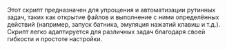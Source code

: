 Этот скрипт предназначен для упрощения и автоматизации рутинных задач, таких как открытие файлов и выполнение с ними определённых действий (например, запуск батника, эмуляция нажатий клавиш и т.д.). Скрипт легко адаптируется для различных задач благодаря своей гибкости и простоте настройки.
